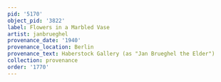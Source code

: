 ```yaml
---
pid: '5170'
object_pid: '3822'
label: Flowers in a Marbled Vase
artist: janbrueghel
provenance_date: '1940'
provenance_location: Berlin
provenance_text: Haberstock Gallery (as "Jan Brueghel the Elder")
collection: provenance
order: '1770'
---
```

